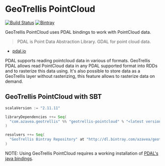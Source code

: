# GeoTrellis PointCloud

[![Build Status](https://travis-ci.org/geotrellis/geotrellis-pointcloud.svg?branch=master)](https://travis-ci.org/geotrellis/geotrellis-pointcloud)
[![Bintray](https://api.bintray.com/packages/daunnc/maven/geotrellis-pointcloud/images/download.svg)](https://bintray.com/daunnc/maven/geotrellis-pointcloud)

GeoTrellis PointCloud uses PDAL bindings to work with PointCloud data.

> PDAL is Point Data Abstraction Library.
> GDAL for point cloud data.
- [pdal.io](https://pdal.io/)

PDAL supports reading pointcloud data in various of formats.
GeoTrellis PDAL allows read PointCloud data in any PDAL supported format into RDDs
and to rasterize this data using. It's also possible to store data as a GeoTrellis layer
without rasterizing, this feature allows to rasterize data on demand.

## GeoTrellis PointCloud with SBT

```scala
scalaVersion := "2.11.11"

libraryDependencies ++= Seq(
  "com.azavea.geotrellis" %% "geotrellis-pointcloud" % "<latest version>"
)

resolvers ++= Seq(
  "GeoTrellis Bintray Repository" at "http://dl.bintray.com/azavea/geotrellis/"
)
```

NOTE: Using GeoTrellis PointCloud requires a working installation of
[PDAL's java bindings](https://github.com/PDAL/java).
